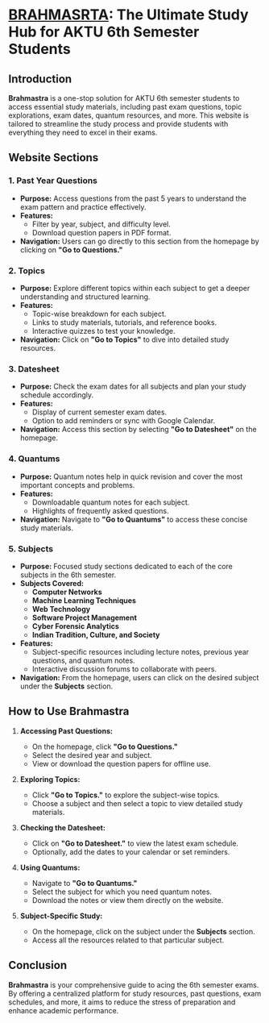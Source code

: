 
# [BRAHMASRTA](https://nikkyzzzz.github.io/Brahmastra/): The Ultimate Study Hub for AKTU 6th Semester Students

## Introduction
**Brahmastra** is a one-stop solution for AKTU 6th semester students to access essential study materials, including past exam questions, topic explorations, exam dates, quantum resources, and more. This website is tailored to streamline the study process and provide students with everything they need to excel in their exams.

## Website Sections

### 1. Past Year Questions
- **Purpose:** Access questions from the past 5 years to understand the exam pattern and practice effectively.
- **Features:**
  - Filter by year, subject, and difficulty level.
  - Download question papers in PDF format.
- **Navigation:** Users can go directly to this section from the homepage by clicking on **"Go to Questions."**

### 2. Topics
- **Purpose:** Explore different topics within each subject to get a deeper understanding and structured learning.
- **Features:**
  - Topic-wise breakdown for each subject.
  - Links to study materials, tutorials, and reference books.
  - Interactive quizzes to test your knowledge.
- **Navigation:** Click on **"Go to Topics"** to dive into detailed study resources.

### 3. Datesheet
- **Purpose:** Check the exam dates for all subjects and plan your study schedule accordingly.
- **Features:**
  - Display of current semester exam dates.
  - Option to add reminders or sync with Google Calendar.
- **Navigation:** Access this section by selecting **"Go to Datesheet"** on the homepage.

### 4. Quantums
- **Purpose:** Quantum notes help in quick revision and cover the most important concepts and problems.
- **Features:**
  - Downloadable quantum notes for each subject.
  - Highlights of frequently asked questions.
- **Navigation:** Navigate to **"Go to Quantums"** to access these concise study materials.

### 5. Subjects
- **Purpose:** Focused study sections dedicated to each of the core subjects in the 6th semester.
- **Subjects Covered:**
  - **Computer Networks**
  - **Machine Learning Techniques**
  - **Web Technology**
  - **Software Project Management**
  - **Cyber Forensic Analytics**
  - **Indian Tradition, Culture, and Society**
- **Features:**
  - Subject-specific resources including lecture notes, previous year questions, and quantum notes.
  - Interactive discussion forums to collaborate with peers.
- **Navigation:** From the homepage, users can click on the desired subject under the **Subjects** section.

## How to Use Brahmastra

1. **Accessing Past Questions:**
   - On the homepage, click **"Go to Questions."**
   - Select the desired year and subject.
   - View or download the question papers for offline use.

2. **Exploring Topics:**
   - Click **"Go to Topics."** to explore the subject-wise topics.
   - Choose a subject and then select a topic to view detailed study materials.

3. **Checking the Datesheet:**
   - Click on **"Go to Datesheet."** to view the latest exam schedule.
   - Optionally, add the dates to your calendar or set reminders.

4. **Using Quantums:**
   - Navigate to **"Go to Quantums."**
   - Select the subject for which you need quantum notes.
   - Download the notes or view them directly on the website.

5. **Subject-Specific Study:**
   - On the homepage, click on the subject under the **Subjects** section.
   - Access all the resources related to that particular subject.

## Conclusion
**Brahmastra** is your comprehensive guide to acing the 6th semester exams. By offering a centralized platform for study resources, past questions, exam schedules, and more, it aims to reduce the stress of preparation and enhance academic performance.

